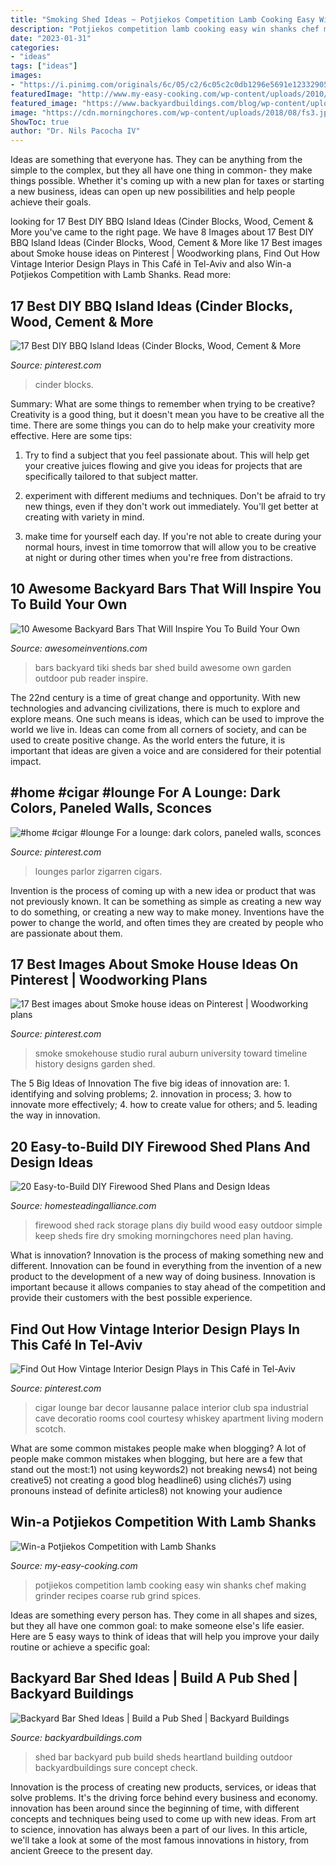 ```yaml
---
title: "Smoking Shed Ideas ~ Potjiekos Competition Lamb Cooking Easy Win Shanks Chef Making Grinder Recipes Coarse Rub Grind Spices"
description: "Potjiekos competition lamb cooking easy win shanks chef making grinder recipes coarse rub grind spices"
date: "2023-01-31"
categories:
- "ideas"
tags: ["ideas"]
images:
- "https://i.pinimg.com/originals/6c/05/c2/6c05c2c0db1296e5691e123329051054.jpg"
featuredImage: "http://www.my-easy-cooking.com/wp-content/uploads/2010/12/Lambshanks+Potjiekos+Rosemary+and+Lemon+added.jpg"
featured_image: "https://www.backyardbuildings.com/blog/wp-content/uploads/2014/09/pub_bar_shed_heartland.jpg"
image: "https://cdn.morningchores.com/wp-content/uploads/2018/08/fs3.jpg"
ShowToc: true
author: "Dr. Nils Pacocha IV"
---
```



Ideas are something that everyone has. They can be anything from the simple to the complex, but they all have one thing in common- they make things possible. Whether it's coming up with a new plan for taxes or starting a new business, ideas can open up new possibilities and help people achieve their goals.

	

		
looking for 17 Best DIY BBQ Island Ideas (Cinder Blocks, Wood, Cement &amp; More you've came to the right page. We have 8 Images about 17 Best DIY BBQ Island Ideas (Cinder Blocks, Wood, Cement &amp; More like 17 Best images about Smoke house ideas on Pinterest | Woodworking plans, Find Out How Vintage Interior Design Plays in This Café in Tel-Aviv and also Win-a Potjiekos Competition with Lamb Shanks. Read more:
		
    
## 17 Best DIY BBQ Island Ideas (Cinder Blocks, Wood, Cement &amp; More

<img loading=lazy src="https://i.pinimg.com/736x/b8/a0/79/b8a0792540cb769a71637369a1cd6d65.jpg" onerror="this.onerror=null;this.src='https://tse2.mm.bing.net/th?id=OIP.VH94qqAXY1by0vCqtR_FdwHaJ3&amp;pid=15.1';" alt="17 Best DIY BBQ Island Ideas (Cinder Blocks, Wood, Cement &amp; More">

_Source: pinterest.com_

>cinder blocks. 

	

Summary: What are some things to remember when trying to be creative?
Creativity is a good thing, but it doesn't mean you have to be creative all the time. There are some things you can do to help make your creativity more effective. Here are some tips:
1. Try to find a subject that you feel passionate about. This will help get your creative juices flowing and give you ideas for projects that are specifically tailored to that subject matter.

2. experiment with different mediums and techniques. Don't be afraid to try new things, even if they don't work out immediately. You'll get better at creating with variety in mind.

3. make time for yourself each day. If you're not able to create during your normal hours, invest in time tomorrow that will allow you to be creative at night or during other times when you're free from distractions.

    
## 10 Awesome Backyard Bars That Will Inspire You To Build Your Own

<img loading=lazy src="http://www.awesomeinventions.com/wp-content/uploads/2015/03/backyard-bars-tiki.jpg" onerror="this.onerror=null;this.src='https://tse1.mm.bing.net/th?id=OIP.DCMCSoQG0DRekfT8WcPEPwDYEg&amp;pid=15.1';" alt="10 Awesome Backyard Bars That Will Inspire You To Build Your Own">

_Source: awesomeinventions.com_

>bars backyard tiki sheds bar shed build awesome own garden outdoor pub reader inspire. 

	

The 22nd century is a time of great change and opportunity. With new technologies and advancing civilizations, there is much to explore and explore means. One such means is ideas, which can be used to improve the world we live in. Ideas can come from all corners of society, and can be used to create positive change. As the world enters the future, it is important that ideas are given a voice and are considered for their potential impact.

    
## #home #cigar #lounge For A Lounge: Dark Colors, Paneled Walls, Sconces

<img loading=lazy src="https://i.pinimg.com/originals/38/9f/55/389f55dbd39c84e353bed98f2ca84a6f.jpg" onerror="this.onerror=null;this.src='https://tse3.mm.bing.net/th?id=OIP.QTLcXaKOY-7jyps-1ZvtKQHaHR&amp;pid=15.1';" alt="#home #cigar #lounge For a lounge: dark colors, paneled walls, sconces">

_Source: pinterest.com_

>lounges parlor zigarren cigars. 

	

Invention is the process of coming up with a new idea or product that was not previously known. It can be something as simple as creating a new way to do something, or creating a new way to make money. Inventions have the power to change the world, and often times they are created by people who are passionate about them.

    
## 17 Best Images About Smoke House Ideas On Pinterest | Woodworking Plans

<img loading=lazy src="https://s-media-cache-ak0.pinimg.com/736x/af/00/18/af00186af448aadb47a79d5d29776c56.jpg" onerror="this.onerror=null;this.src='https://tse4.mm.bing.net/th?id=OIP.nPjlCAQ4zZk925agN2U0HAHaJY&amp;pid=15.1';" alt="17 Best images about Smoke house ideas on Pinterest | Woodworking plans">

_Source: pinterest.com_

>smoke smokehouse studio rural auburn university toward timeline history designs garden shed. 

	

The 5 Big Ideas of Innovation
The five big ideas of innovation are: 1. identifying and solving problems; 2. innovation in process; 3. how to innovate more effectively; 4. how to create value for others; and 5. leading the way in innovation.

    
## 20 Easy-to-Build DIY Firewood Shed Plans And Design Ideas

<img loading=lazy src="https://cdn.morningchores.com/wp-content/uploads/2018/08/fs3.jpg" onerror="this.onerror=null;this.src='https://tse4.mm.bing.net/th?id=OIP.BBjC-Cl20MP-D43Jton2tgHaMV&amp;pid=15.1';" alt="20 Easy-to-Build DIY Firewood Shed Plans and Design Ideas">

_Source: homesteadingalliance.com_

>firewood shed rack storage plans diy build wood easy outdoor simple keep sheds fire dry smoking morningchores need plan having. 

	

What is innovation?
Innovation is the process of making something new and different. Innovation can be found in everything from the invention of a new product to the development of a new way of doing business. Innovation is important because it allows companies to stay ahead of the competition and provide their customers with the best possible experience.

    
## Find Out How Vintage Interior Design Plays In This Café In Tel-Aviv

<img loading=lazy src="https://i.pinimg.com/originals/6c/05/c2/6c05c2c0db1296e5691e123329051054.jpg" onerror="this.onerror=null;this.src='https://tse1.mm.bing.net/th?id=OIP.3STALSXunjRyKE9Kmrt7LQHaFj&amp;pid=15.1';" alt="Find Out How Vintage Interior Design Plays in This Café in Tel-Aviv">

_Source: pinterest.com_

>cigar lounge bar decor lausanne palace interior club spa industrial cave decoratio rooms cool courtesy whiskey apartment living modern scotch. 

	

What are some common mistakes people make when blogging?
A lot of people make common mistakes when blogging, but here are a few that stand out the most:1) not using keywords2) not breaking news4) not being creative5) not creating a good blog headline6) using clichés7) using pronouns instead of definite articles8) not knowing your audience

    
## Win-a Potjiekos Competition With Lamb Shanks

<img loading=lazy src="http://www.my-easy-cooking.com/wp-content/uploads/2010/12/Lambshanks+Potjiekos+Rosemary+and+Lemon+added.jpg" onerror="this.onerror=null;this.src='https://tse1.mm.bing.net/th?id=OIP.cpXh4VPXW9IIgDJHUV9ijQHaKa&amp;pid=15.1';" alt="Win-a Potjiekos Competition with Lamb Shanks">

_Source: my-easy-cooking.com_

>potjiekos competition lamb cooking easy win shanks chef making grinder recipes coarse rub grind spices. 

	

Ideas are something every person has. They come in all shapes and sizes, but they all have one common goal: to make someone else's life easier. Here are 5 easy ways to think of ideas that will help you improve your daily routine or achieve a specific goal: 

    
## Backyard Bar Shed Ideas | Build A Pub Shed | Backyard Buildings

<img loading=lazy src="https://www.backyardbuildings.com/blog/wp-content/uploads/2014/09/pub_bar_shed_heartland.jpg" onerror="this.onerror=null;this.src='https://tse2.mm.bing.net/th?id=OIP.b2X2iISmtyPSw5a2lvzdtQHaGq&amp;pid=15.1';" alt="Backyard Bar Shed Ideas | Build a Pub Shed | Backyard Buildings">

_Source: backyardbuildings.com_

>shed bar backyard pub build sheds heartland building outdoor backyardbuildings sure concept check. 

	

Innovation is the process of creating new products, services, or ideas that solve problems. It's the driving force behind every business and economy. innovation has been around since the beginning of time, with different concepts and techniques being used to come up with new ideas. From art to science, innovation has always been a part of our lives. In this article, we'll take a look at some of the most famous innovations in history, from ancient Greece to the present day.

